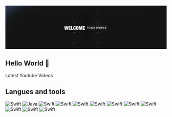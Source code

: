 [![Header](https://github.com/IosTanirbergen/iostanirbergen/blob/master/assets/welcome.gif)](http://project2863414.tilda.ws)

##  Hello World 👋


Latest Youtube Videos







## Langues and tools  
![Swift](https://img.shields.io/badge/-Swift-fd7835?style=for-the-badge&logo=Swift&logoColor=white)
![Java](https://img.shields.io/badge/-Swift-fd7835?style=for-the-badge&logo=Java&logoColor=white)
![Swift](https://img.shields.io/badge/-Swift-fd7835?style=for-the-badge&logo=Swift&logoColor=white)
![Swift](https://img.shields.io/badge/-Swift-fd7835?style=for-the-badge&logo=Swift&logoColor=white)
![Swift](https://img.shields.io/badge/-Swift-fd7835?style=for-the-badge&logo=Swift&logoColor=white)
![Swift](https://img.shields.io/badge/-Swift-fd7835?style=for-the-badge&logo=Swift&logoColor=white)
![Swift](https://img.shields.io/badge/-Swift-fd7835?style=for-the-badge&logo=Swift&logoColor=white)
![Swift](https://img.shields.io/badge/-Swift-fd7835?style=for-the-badge&logo=Swift&logoColor=white)
![Swift](https://img.shields.io/badge/-Swift-fd7835?style=for-the-badge&logo=Swift&logoColor=white)
![Swift](https://img.shields.io/badge/-Swift-fd7835?style=for-the-badge&logo=Swift&logoColor=white)
![Swift](https://img.shields.io/badge/-Swift-fd7835?style=for-the-badge&logo=Swift&logoColor=white)
![Swift](https://img.shields.io/badge/-Swift-fd7835?style=for-the-badge&logo=Swift&logoColor=white)

